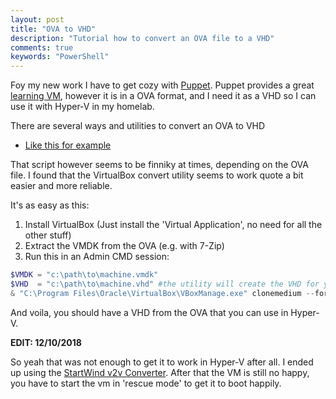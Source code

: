 ```yaml
---
layout: post
title: "OVA to VHD"
description: "Tutorial how to convert an OVA file to a VHD"
comments: true
keywords: "PowerShell"
---
```


Foy my new work I have to get cozy with [Puppet](https://puppet.com/).
Puppet provides a great [learning VM](https://puppet.com/download-learning-vm), however it is in a OVA format, and I need it as a VHD so I can use it with Hyper-V in my homelab.

There are several ways and utilities to convert an OVA to VHD
 * [Like this for example](https://support.purestorage.com/Solutions/Microsoft_Platform_Guide/Hyper-V_Role/*_Convert_VMware_OVA_to_Hyper-V_Virtual_Hard_Disk_VHD)
 
That script however seems to be finniky at times, depending on the OVA file.
I found that the VirtualBox convert utility seems to work quote a bit easier and more reliable.

It's as easy as this:
1. Install VirtualBox (Just install the 'Virtual Application', no need for all the other stuff)
2. Extract the VMDK from the OVA (e.g. with 7-Zip)
3. Run this in an Admin CMD session:
```PowerShell
$VMDK = "c:\path\to\machine.vmdk"
$VHD  = "c:\path\to\machine.vhd" #the utility will create the VHD for you
& "C:\Program Files\Oracle\VirtualBox\VBoxManage.exe" clonemedium --format vhd $vmdk $VHD
```
And voila, you should have a VHD from the OVA that you can use in Hyper-V.

__EDIT: 12/10/2018__

So yeah that was not enough to get it to work in Hyper-V after all. I ended up using the [StartWind v2v Converter](https://www.starwindsoftware.com/starwind-v2v-converter). 
After that the VM is still no happy, you have to start the vm in 'rescue mode' to get it to boot happily.
